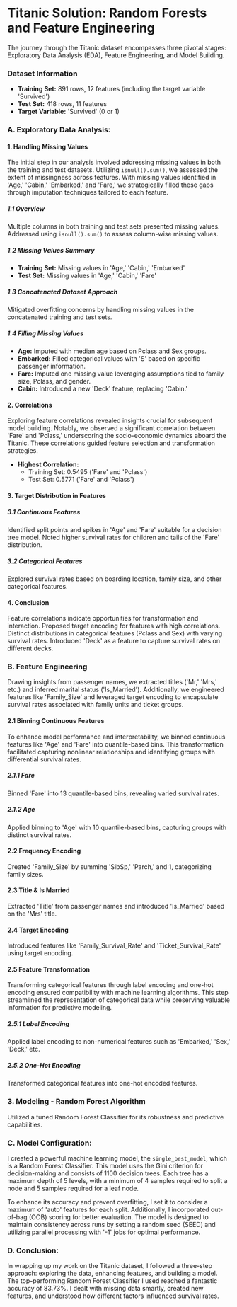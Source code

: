 # Titanic Solution: Random Forests and Feature Engineering

The journey through the Titanic dataset encompasses three pivotal stages: Exploratory Data Analysis (EDA), Feature Engineering, and Model Building.

### Dataset Information

- **Training Set:** 891 rows, 12 features (including the target variable 'Survived')
- **Test Set:** 418 rows, 11 features
- **Target Variable:** 'Survived' (0 or 1)

### A. Exploratory Data Analysis:

#### 1. Handling Missing Values
The initial step in our analysis involved addressing missing values in both the training and test datasets. Utilizing `isnull().sum()`, we assessed the extent of missingness across features. With missing values identified in 'Age,' 'Cabin,' 'Embarked,' and 'Fare,' we strategically filled these gaps through imputation techniques tailored to each feature.

##### 1.1 Overview
Multiple columns in both training and test sets presented missing values. Addressed using `isnull().sum()` to assess column-wise missing values.

##### 1.2 Missing Values Summary
- **Training Set:** Missing values in 'Age,' 'Cabin,' 'Embarked'
- **Test Set:** Missing values in 'Age,' 'Cabin,' 'Fare'

##### 1.3 Concatenated Dataset Approach
Mitigated overfitting concerns by handling missing values in the concatenated training and test sets.

##### 1.4 Filling Missing Values
- **Age:** Imputed with median age based on Pclass and Sex groups.
- **Embarked:** Filled categorical values with 'S' based on specific passenger information.
- **Fare:** Imputed one missing value leveraging assumptions tied to family size, Pclass, and gender.
- **Cabin:** Introduced a new 'Deck' feature, replacing 'Cabin.'

#### 2. Correlations
Exploring feature correlations revealed insights crucial for subsequent model building. Notably, we observed a significant correlation between 'Fare' and 'Pclass,' underscoring the socio-economic dynamics aboard the Titanic. These correlations guided feature selection and transformation strategies.

- **Highest Correlation:**
  - Training Set: 0.5495 ('Fare' and 'Pclass')
  - Test Set: 0.5771 ('Fare' and 'Pclass')

#### 3. Target Distribution in Features

##### 3.1 Continuous Features
Identified split points and spikes in 'Age' and 'Fare' suitable for a decision tree model. Noted higher survival rates for children and tails of the 'Fare' distribution.

##### 3.2 Categorical Features
Explored survival rates based on boarding location, family size, and other categorical features.

#### 4. Conclusion
Feature correlations indicate opportunities for transformation and interaction. Proposed target encoding for features with high correlations. Distinct distributions in categorical features (Pclass and Sex) with varying survival rates. Introduced 'Deck' as a feature to capture survival rates on different decks.

### B. Feature Engineering
Drawing insights from passenger names, we extracted titles ('Mr,' 'Mrs,' etc.) and inferred marital status ('Is_Married'). Additionally, we engineered features like 'Family_Size' and leveraged target encoding to encapsulate survival rates associated with family units and ticket groups.

#### 2.1 Binning Continuous Features
To enhance model performance and interpretability, we binned continuous features like 'Age' and 'Fare' into quantile-based bins. This transformation facilitated capturing nonlinear relationships and identifying groups with differential survival rates.
##### 2.1.1 Fare
Binned 'Fare' into 13 quantile-based bins, revealing varied survival rates.

##### 2.1.2 Age
Applied binning to 'Age' with 10 quantile-based bins, capturing groups with distinct survival rates.

#### 2.2 Frequency Encoding
Created 'Family_Size' by summing 'SibSp,' 'Parch,' and 1, categorizing family sizes.

#### 2.3 Title & Is Married
Extracted 'Title' from passenger names and introduced 'Is_Married' based on the 'Mrs' title.

#### 2.4 Target Encoding
Introduced features like 'Family_Survival_Rate' and 'Ticket_Survival_Rate' using target encoding.

#### 2.5 Feature Transformation
Transforming categorical features through label encoding and one-hot encoding ensured compatibility with machine learning algorithms. This step streamlined the representation of categorical data while preserving valuable information for predictive modeling.

##### 2.5.1 Label Encoding
Applied label encoding to non-numerical features such as 'Embarked,' 'Sex,' 'Deck,' etc.

##### 2.5.2 One-Hot Encoding
Transformed categorical features into one-hot encoded features.

### 3. Modeling - Random Forest Algorithm
Utilized a tuned Random Forest Classifier for its robustness and predictive capabilities.

### C. Model Configuration:

I created a powerful machine learning model, the `single_best_model`, which is a Random Forest Classifier. This model uses the Gini criterion for decision-making and consists of 1100 decision trees. Each tree has a maximum depth of 5 levels, with a minimum of 4 samples required to split a node and 5 samples required for a leaf node.

To enhance its accuracy and prevent overfitting, I set it to consider a maximum of 'auto' features for each split. Additionally, I incorporated out-of-bag (OOB) scoring for better evaluation. The model is designed to maintain consistency across runs by setting a random seed (SEED) and utilizing parallel processing with '-1' jobs for optimal performance.

### D. Conclusion:

In wrapping up my work on the Titanic dataset, I followed a three-step approach: exploring the data, enhancing features, and building a model. The top-performing Random Forest Classifier I used reached a fantastic accuracy of 83.73%. I dealt with missing data smartly, created new features, and understood how different factors influenced survival rates.
